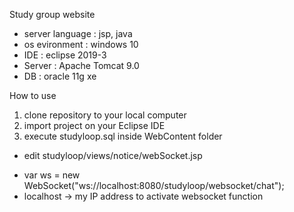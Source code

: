 Study group website 

* server language : jsp, java
* os evironment : windows 10
* IDE : eclipse 2019-3
* Server : Apache Tomcat 9.0
* DB : oracle 11g xe

How to use
1. clone repository to your local computer 
2. import project on your Eclipse IDE
3. execute studyloop.sql inside WebContent folder

* edit studyloop/views/notice/webSocket.jsp 
- var ws = new WebSocket("ws://localhost:8080/studyloop/websocket/chat");
- localhost -> my IP address to activate websocket function
